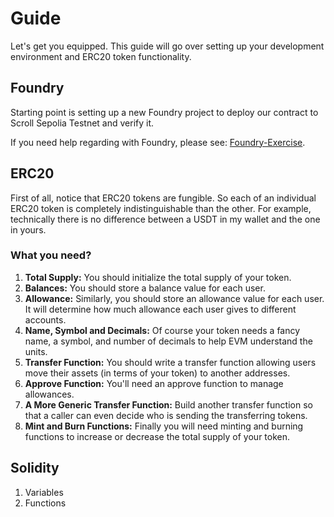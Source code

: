 # Guide

Let's get you equipped. This guide will go over setting up your development environment and ERC20 token functionality.

## Foundry

Starting point is setting up a new Foundry project to deploy our contract to Scroll Sepolia Testnet and verify it.

If you need help regarding with Foundry, please see: [Foundry-Exercise](./Foundry-Exercise.md).

## ERC20

First of all, notice that ERC20 tokens are fungible. So each of an individual ERC20 token is completely indistinguishable than the other. For example, technically there is no difference between a USDT in my wallet and the one in yours.

### What you need?

1. **Total Supply:** You should initialize the total supply of your token.
2. **Balances:** You should store a balance value for each user.
3. **Allowance:** Similarly, you should store an allowance value for each user. It will determine how much allowance each user gives to different accounts.
4. **Name, Symbol and Decimals:** Of course your token needs a fancy name, a symbol, and number of decimals to help EVM understand the units.
5. **Transfer Function:** You should write a transfer function allowing users move their assets (in terms of your token) to another addresses.
6. **Approve Function:** You'll need an approve function to manage allowances.
7. **A More Generic Transfer Function:** Build another transfer function so that a caller can even decide who is sending the transferring tokens.
8. **Mint and Burn Functions:** Finally you will need minting and burning functions to increase or decrease the total supply of your token.

## Solidity

1. Variables
2. Functions